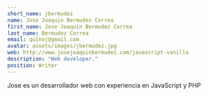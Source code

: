 ```yaml
---
short_name: jbermudez
name: Jose Joaquin Bermudez Correa
first_name: Jose Joaquin Bermudez Correa
last_name: Bermudez Correa
email: quinoj@gmail.com
avatar: assets/images/jbermudez.jpg
web: http://www.josejoaquinbermudez.com/javascript-vanilla
description: "Web developer."
position: Writer
---
```

Jose es un desarrollador web con experiencia en JavaScript y PHP
    